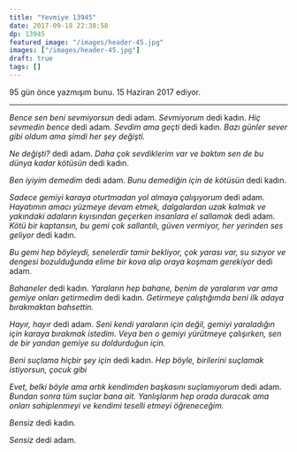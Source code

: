 ```yaml
---
title: "Yevmiye 13945"
date: 2017-09-18 22:38:58
dp: 13945
featured_image: "/images/header-45.jpg"
images: ["/images/header-45.jpg"]
draft: true
tags: []
---
```




95 gün önce yazmışım bunu. 15 Haziran 2017 ediyor.

-----

*Bence sen beni sevmiyorsun* dedi adam. *Sevmiyorum* dedi kadın. *Hiç sevmedin
bence* dedi adam. *Sevdim ama geçti* dedi kadın. *Bazı günler sever gibi oldum
ama şimdi her şey değişti.*

*Ne değişti?* dedi adam. *Daha çok sevdiklerim var ve baktım sen de bu dünya
kadar kötüsün* dedi kadın.

*Ben iyiyim demedim* dedi adam. *Bunu demediğin için de kötüsün* dedi kadın. 

*Sadece gemiyi karaya oturtmadan yol almaya çalışıyorum* dedi adam. *Hayatımın
amacı yüzmeye devam etmek, dalgalardan uzak kalmak ve yakındaki adaların
kıyısından geçerken insanlara el sallamak* dedi adam. *Kötü bir kaptansın, bu
gemi çok sallantılı, güven vermiyor, her yerinden ses geliyor* dedi kadın.

*Bu gemi hep böyleydi, senelerdir tamir bekliyor, çok yarası var, su sızıyor ve
dengesi bozulduğunda elime bir kova alıp oraya koşmam gerekiyor* dedi adam.

*Bahaneler* dedi kadın. *Yaraların hep bahane, benim de yaralarım var ama gemiye
onları getirmedim* dedi kadın. *Getirmeye çalıştığımda beni ilk adaya bırakmaktan
bahsettin.* 

*Hayır, hayır* dedi adam. *Seni kendi yaraların için değil, gemiyi yaraladığın
için karaya bırakmak istedim. Veya ben o gemiyi yürütmeye çalışırken, sen de bir
yandan gemiye su doldurduğun için.*

*Beni suçlama hiçbir şey için* dedi kadın. *Hep böyle, birilerini suçlamak
istiyorsun, çocuk gibi*

*Evet, belki böyle ama artık kendimden başkasını suçlamıyorum* dedi adam.
*Bundan sonra tüm suçlar bana ait. Yanlışlarım hep orada duracak ama onları
sahiplenmeyi ve kendimi teselli etmeyi öğreneceğim.*

*Bensiz* dedi kadın. 

*Sensiz* dedi adam. 


